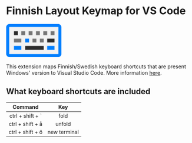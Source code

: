 # Finnish Layout Keymap for VS Code

<img src="https://github.com/akirataguchi115/vscode-finnish-keybindings/blob/main/icon.png?raw=true" alt="logo" width="150">

This extension maps Finnish/Swedish keyboard shortcuts that are present Windows' version to Visual Studio Code. More information [here](https://github.com/microsoft/vscode/issues/143442).

## What keyboard shortcuts are included

| Command | Key |
| :---------: | :---------: |
| ctrl + shift + ` | fold
| ctrl + shift + å | unfold
| ctrl + shift + ö | new terminal
